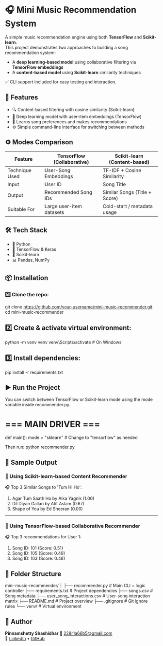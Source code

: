 # 🎧 Mini Music Recommendation System

A simple music recommendation engine using both **TensorFlow** and **Scikit-learn**.  
This project demonstrates two approaches to building a song recommendation system:

- A **deep learning-based model** using collaborative filtering via **TensorFlow embeddings**
- A **content-based model** using **Scikit-learn** similarity techniques

✅ CLI support included for easy testing and interaction.


## 🚀 Features

- 🔍 Content-based filtering with cosine similarity (Scikit-learn)
- 🤖 Deep learning model with user-item embeddings (TensorFlow)
- 🧠 Learns song preferences and makes recommendations
- ⚙️ Simple command-line interface for switching between methods


## ⚙️ Modes Comparison

| Feature                     | TensorFlow (Collaborative) | Scikit-learn (Content-based) |
|----------------------------|-----------------------------|-------------------------------|
| Technique Used             | User-Song Embeddings        | TF-IDF + Cosine Similarity    |
| Input                      | User ID                     | Song Title                    |
| Output                     | Recommended Song IDs        | Similar Songs (Title + Score) |
| Suitable For               | Large user-item datasets    | Cold-start / metadata usage   |



## 🛠️ Tech Stack

- 🐍 Python
- 🧠 TensorFlow & Keras
- 🧮 Scikit-learn
- 📊 Pandas, NumPy



## 📦 Installation

### 1️⃣ Clone the repo:


git clone https://github.com/your-username/mini-music-recommender.git
cd mini-music-recommender

## 2️⃣ Create & activate virtual environment:

python -m venv venv
venv\Scripts\activate  # On Windows

## 3️⃣ Install dependencies:

pip install -r requirements.txt

## ▶️ Run the Project
You can switch between TensorFlow or Scikit-learn mode using the mode variable inside recommender.py.


# === MAIN DRIVER ===
def main():
    mode = "sklearn"  # Change to "tensorflow" as needed

Then run:
python recommender.py

## 📸 Sample Output

### 🧠 Using Scikit-learn-based Content Recommender

🎧 Top 3 Similar Songs to 'Tum Hi Ho':
1. Agar Tum Saath Ho by Alka Yagnik (1.00)  
2. Dil Diyan Gallan by Atif Aslam (0.67)  
3. Shape of You by Ed Sheeran (0.00)

---

### 🤖 Using TensorFlow-based Collaborative Recommender

🎧 Top 3 recommendations for User 1:
1. Song ID: 101 (Score: 0.51)  
2. Song ID: 105 (Score: 0.49)  
3. Song ID: 103 (Score: 0.48)


## 📁 Folder Structure

mini-music-recommender/
│
├── recommender.py # Main CLI + logic controller
├── requirements.txt # Project dependencies
├── songs.csv # Song metadata
├── user_song_interactions.csv # User-song interaction matrix
├── README.md # Project overview
├── .gitignore # Git ignore rules
└── venv/ # Virtual environment


## 🤝 Author

**Pinnamshetty Shashidhar**
📧 [228r1a66b5@gmail.com](mailto:228r1a66b5@gmail.com)  
🔗 [LinkedIn](https://www.linkedin.com/in/shashidharpb5) • [GitHub](https://github.com/shashidharpb5)